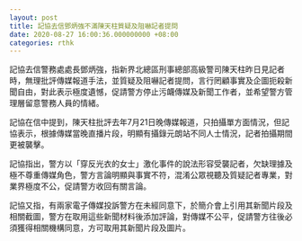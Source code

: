 ```yaml
---
layout: post
title: 記協去信鄧炳強不滿陳天柱質疑及阻嚇記者提問
date: 2020-08-27 16:00:36.000000000 +08:00
categories: rthk
---
```


記協去信警務處處長鄧炳強，指新界北總區刑事總部高級警司陳天柱昨日見記者時，無理批評傳媒報道手法，並質疑及阻嚇記者提問，言行罔顧事實及企圖扼殺新聞自由，對此表示極度遺憾，促請警方停止污衊傳媒及新聞工作者，並希望警方管理層留意警務人員的情緒。

記協在信中提到，陳天柱批評去年7月21日晚傳媒報道，只拍攝單方面情況，但記協表示，根據傳媒當晚直播片段，明顯有攝錄元朗站不同人士情況，記者拍攝期間更被襲擊。

記協指出，警方以「穿反光衣的女士」激化事件的說法形容受襲記者，欠缺理據及極不尊重傳媒角色，警方言論明顯與事實不符，混淆公眾視聽及質疑記者專業，對業界極度不公，促請警方收回有關言論。

記協又指，有兩家電子傳媒投訴警方在未經同意下，於簡介會上引用其新聞片段及相關截圖，警方在取用這些新聞材料後添加評論，對傳媒不公平，促請警方往後必須獲得相關機構同意，方可取用其新聞片段及圖片。
